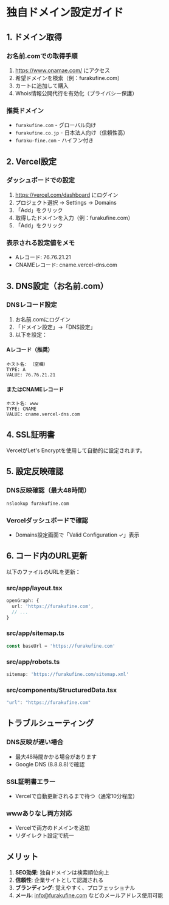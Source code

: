 # 独自ドメイン設定ガイド

## 1. ドメイン取得

### お名前.comでの取得手順
1. https://www.onamae.com/ にアクセス
2. 希望ドメインを検索（例：furakufine.com）
3. カートに追加して購入
4. Whois情報公開代行を有効化（プライバシー保護）

### 推奨ドメイン
- `furakufine.com` - グローバル向け
- `furakufine.co.jp` - 日本法人向け（信頼性高）
- `furaku-fine.com` - ハイフン付き

## 2. Vercel設定

### ダッシュボードでの設定
1. https://vercel.com/dashboard にログイン
2. プロジェクト選択 → Settings → Domains
3. 「Add」をクリック
4. 取得したドメインを入力（例：furakufine.com）
5. 「Add」をクリック

### 表示される設定値をメモ
- Aレコード: 76.76.21.21
- CNAMEレコード: cname.vercel-dns.com

## 3. DNS設定（お名前.com）

### DNSレコード設定
1. お名前.comにログイン
2. 「ドメイン設定」→「DNS設定」
3. 以下を設定：

#### Aレコード（推奨）
```
ホスト名: （空欄）
TYPE: A
VALUE: 76.76.21.21
```

#### またはCNAMEレコード
```
ホスト名: www
TYPE: CNAME
VALUE: cname.vercel-dns.com
```

## 4. SSL証明書

VercelがLet's Encryptを使用して自動的に設定されます。

## 5. 設定反映確認

### DNS反映確認（最大48時間）
```bash
nslookup furakufine.com
```

### Vercelダッシュボードで確認
- Domains設定画面で「Valid Configuration ✓」表示

## 6. コード内のURL更新

以下のファイルのURLを更新：

### src/app/layout.tsx
```typescript
openGraph: {
  url: 'https://furakufine.com',
  // ...
}
```

### src/app/sitemap.ts
```typescript
const baseUrl = 'https://furakufine.com'
```

### src/app/robots.ts
```typescript
sitemap: 'https://furakufine.com/sitemap.xml'
```

### src/components/StructuredData.tsx
```typescript
"url": "https://furakufine.com"
```

## トラブルシューティング

### DNS反映が遅い場合
- 最大48時間かかる場合があります
- Google DNS (8.8.8.8)で確認

### SSL証明書エラー
- Vercelで自動更新されるまで待つ（通常10分程度）

### wwwありなし両方対応
- Vercelで両方のドメインを追加
- リダイレクト設定で統一

## メリット

1. **SEO効果**: 独自ドメインは検索順位向上
2. **信頼性**: 企業サイトとして認識される
3. **ブランディング**: 覚えやすく、プロフェッショナル
4. **メール**: info@furakufine.com などのメールアドレス使用可能
